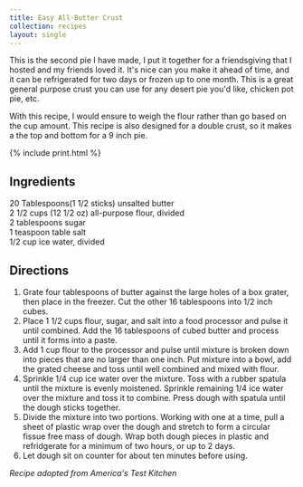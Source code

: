 ```yaml
---
title: Easy All-Butter Crust
collection: recipes
layout: single
---
```


This is the second pie I have made, I put it together for a friendsgiving that I hosted and my friends loved it.  It's nice can you make it ahead of time, and it can be refrigerated for two days or frozen up to one month.  This is a great general purpose crust you can use for any desert pie you'd like, chicken pot pie, etc.  

With this recipe, I would ensure to weigh the flour rather than go based on the cup amount. This recipe is also designed for a double crust, so it makes a the top and bottom for a 9 inch pie.  

{% include print.html %}

## Ingredients 
20 Tablespoons(1 1/2 sticks) unsalted butter  
2 1/2 cups (12 1/2 oz) all-purpose flour, divided  
2 tablespoons sugar  
1 teaspoon table salt  
1/2 cup ice water, divided  

## Directions  
1. Grate four tablespoons of butter against the large holes of a box grater, then place in the freezer.  Cut the other 16 tablespoons into 1/2 inch cubes.  
2. Place 1 1/2 cups flour, sugar, and salt into a food processor and pulse it until combined.  Add the 16 tablespoons of cubed butter and process until it forms into a paste.  
3. Add 1 cup flour to the processor and pulse until mixture is broken down into pieces that are no larger than one inch.  Put mixture into a bowl, add the grated cheese and toss until well combined and mixed with flour.  
4. Sprinkle 1/4 cup ice water over the mixture.  Toss with a rubber spatula until the mixture is evenly moistened.  Sprinkle remaining 1/4 ice water over the mixture and toss it to combine. Press dough with spatula until the dough sticks together.  
5. Divide the mixture into two portions.  Working with one at a time, pull a sheet of plastic wrap over the dough and stretch to form a circular fissue free mass of dough.  Wrap both dough pieces in plastic and refridgerate for a minimum of two hours, or up to 2 days.  
6. Let dough sit on counter for about ten minutes before using.  

*Recipe adopted from America's Test Kitchen*